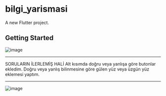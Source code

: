 # bilgi_yarismasi

A new Flutter project.

## Getting Started

![image](https://github.com/user-attachments/assets/ca7164b3-f463-480d-939e-2870d466c1ba)


-----------------------------------------
SORULARIN İLERLEMİŞ HALİ 
Alt kısımda doğru veya yanlışa göre butonlar ekledim.
Doğru veya yanlış bilinmesine göre gülen yüz veya üzgün yüz eklemesi yaptım.

-----------------------------------------------------
![image](https://github.com/user-attachments/assets/517ce286-e235-432c-a24f-b29e1d1ad50a)
